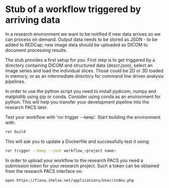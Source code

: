 # Stub of a workflow triggered by arriving data

In a research environment we want to be notified if new data arrives so we can process on demand. Output data needs to be stored as JSON - to be added to REDCap; new image data should be uploaded as DICOM to document processing results.

The stub provides a first setup for you. First step is to get triggered by a directory containing DICOM and structured data (descr.json), select an image series and load the individual slices. Those could be 2D or 3D loaded in memory, or as an intermediate directory for command line driven analysis pipelines.

In order to use the python script you need to install pydicom, numpy and matplotlib using pip or conda. Consider using conda as an environment for python. This will help you transfer your development pipeline into the research PACS later.

Test your workflow with 'ror trigger --keep'. Start building the environment with:

```bash
ror build
```

This will ask you to update a Dockerfile and successfully test it using:

```bash
ror trigger --keep --cont workflow_<project name>
```

In order to upload your workflow to the research PACS you need a submission token for your research project. Such a token can be obtained from the research PACS interface on:

```bash
open https://fiona.ihelse.net/applications/User/index.php
```
